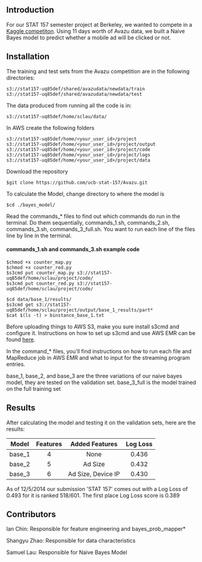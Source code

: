 ## Introduction

For our STAT 157 semester project at Berkeley, we wanted to compete in a [Kaggle competiton](https://www.kaggle.com/c/avazu-ctr-prediction). Using 11 days worth of Avazu data, we built a Naive Bayes model to predict whether a mobile ad will be clicked or not. 

## Installation

The training and test sets from the Avazu competition are in the following directories:
```
s3://stat157-uq85def/shared/avazudata/newdata/train
s3://stat157-uq85def/shared/avazudata/newdata/test
```
The data produced from running all the code is in:
```
s3://stat157-uq85def/home/sclau/data/
```
In AWS create the following folders
```
s3://stat157-uq85def/home/<your_user_id>/project
s3://stat157-uq85def/home/<your_user_id>/project/output
s3://stat157-uq85def/home/<your_user_id>/project/code
s3://stat157-uq85def/home/<your_user_id>/project/logs
s3://stat157-uq85def/home/<your_user_id>/project/data
```
Download the repository
```
$git clone https://github.com/ucb-stat-157/Avazu.git
```
To calculate the Model, change directory to where the model is
```
$cd ./bayes_model/
```
Read the commands_* files to find out which commands do run in the terminal. Do them sequentially, commands_1.sh, commands_2.sh, commands_3.sh, commands_3_full.sh. You want to run each line of the files line by line in the terminal.

#### commands_1.sh and commands_3.sh example code
```
$chmod +x counter_map.py
$chmod +x counter_red.py
$s3cmd put counter_map.py s3://stat157-uq85def/home/sclau/project/code/
$s3cmd put counter_red.py s3://stat157-uq85def/home/sclau/project/code/

$cd data/base_1/results/
$s3cmd get s3://stat157-uq85def/home/sclau/project/output/base_1_results/part*
$cat $(ls -t) > binstance_base_1.txt
```

Before uploading things to AWS S3, make you sure install s3cmd and configure it. Instructions on how to set up s3cmd and use AWS EMR can be found [here](https://github.com/ucb-stat-157/fall-2014-public/tree/master/lec-19-lab).  

In the command_* files, you'll find instructions on how to run each file and MapReduce job in AWS EMR and what to input for the streaming program entries. 

base_1, base_2, and base_3 are the three variations of our naive bayes model, they are tested on the validation set. base_3_full is the model trained on the full training set

## Results

After calculating the model and testing it on the validation sets, here are the results:

| Model  | Features |     Added Features    | Log Loss |
| ------ |:--------:|:---------------------:|:--------:|
| base_1 |     4    |          None         |   0.436  |
| base_2 |     5    |         Ad Size       |   0.432  |
| base_3 |     6    |   Ad Size, Device IP  |   0.430  |

As of 12/5/2014 our submission 'STAT 157' comes out with a Log Loss of 0.493 for it is ranked 518/601. The first place Log Loss score is 0.389

## Contributors

Ian Chin: Responsible for feature engineering and bayes_prob_mapper*

Shangyu Zhao: Responsible for data characteristics

Samuel Lau: Responsible for Naive Bayes Model
